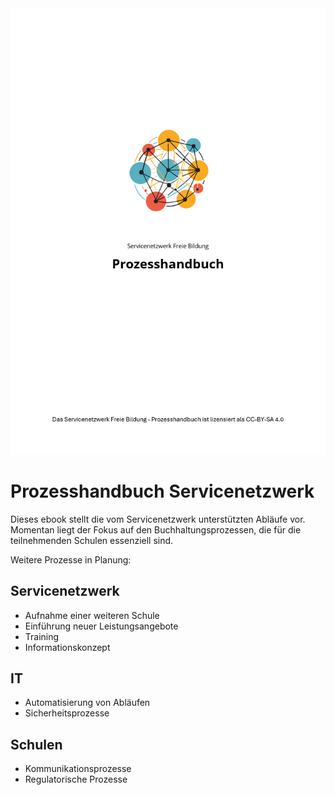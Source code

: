 <img class="replacement-image" src="it/assets/titel.png"/>

# Prozesshandbuch Servicenetzwerk

Dieses ebook stellt die vom Servicenetzwerk unterstützten Abläufe vor. Momentan liegt der Fokus auf den Buchhaltungsprozessen, die für die teilnehmenden Schulen essenziell sind.

Weitere Prozesse in Planung:

## Servicenetzwerk
* Aufnahme einer weiteren Schule
* Einführung neuer Leistungsangebote
* Training
* Informationskonzept

## IT
* Automatisierung von Abläufen
* Sicherheitsprozesse

## Schulen
* Kommunikationsprozesse
* Regulatorische Prozesse

